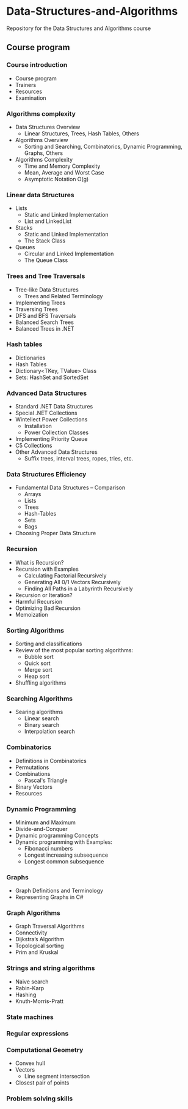 # Data-Structures-and-Algorithms
Repository for the Data Structures and Algorithms course

##  Course program

###   Course introduction
<!-- 0.5 hours -->

*   Course program
*   Trainers
*   Resources
*   Examination

###   Algorithms complexity
<!-- 2 hours, Niki -->

*   Data Structures Overview
    *   Linear Structures, Trees, Hash Tables, Others
*   Algorithms Overview
    *   Sorting and Searching, Combinatorics, Dynamic Programming, Graphs, Others
*   Algorithms Complexity
    *   Time and Memory Complexity
    *   Mean, Average and Worst Case
    *   Asymptotic Notation O(g)

###   Linear data Structures
<!-- 2 hours, Doncho -->

*   Lists
    *   Static and Linked Implementation
    *   List<T> and  LinkedList<T>
*   Stacks
    *   Static and Linked Implementation
    *   The Stack<T> Class
*   Queues
    *   Circular and Linked Implementation
    *   The Queue<T> Class

###   Trees and Tree Traversals
<!-- 2.5 hours, Doncho -->

*   Tree-like Data Structures
    *   Trees and Related Terminology
*   Implementing Trees
*   Traversing Trees
*   DFS and BFS Traversals
*   Balanced Search Trees
*   Balanced Trees in .NET

###   Hash tables
<!-- 2.5 hours, Doncho -->
<!-- +1h workshop, Doncho  -->

*   Dictionaries
*   Hash Tables
*   Dictionary<TKey, TValue> Class
*   Sets: HashSet<T> and SortedSet<T>

###   Advanced Data Structures
<!-- 1.5 hours, Ivo -->

*   Standard .NET Data Structures
*   Special .NET Collections
*   Wintellect Power Collections
    *   Installation
    *   Power Collection Classes
*   Implementing Priority Queue
*   C5 Collections
*   Other Advanced Data Structures
    *   Suffix trees, interval trees, ropes, tries, etc.

###   Data Structures Efficiency

*   Fundamental Data Structures – Comparison
    *   Arrays
    *   Lists
    *   Trees
    *   Hash-Tables
    *   Sets
    *   Bags
*   Choosing Proper Data Structure

###   Recursion
<!-- 1.5 hours, Evlogi -->

*   What is Recursion?
*   Recursion with Examples
    *   Calculating Factorial Recursively
    *   Generating All 0/1 Vectors Recursively
    *   Finding All Paths in a Labyrinth Recursively
*   Recursion or Iteration?
*   Harmful Recursion
*   Optimizing Bad Recursion
*   Memoization

###   Sorting Algorithms
<!-- 1 hour, Evlogi -->

*   Sorting and classifications
*   Review of the most popular sorting algorithms:
    *   Bubble sort
    *   Quick sort
    *   Merge sort
    *   Heap sort
*   Shuffling algorithms

###   Searching Algorithms
<!-- 1 hour, Evlogi -->

*   Searing algorithms
    *   Linear search
    *   Binary search
    *   Interpolation search

###   Combinatorics
<!-- 2 hours, Ivo -->

*   Definitions in Combinatorics
*   Permutations
*   Combinations
    *   Pascal's Triangle
*   Binary Vectors
*   Resources

###   Dynamic Programming
<!-- 3.5 hours, Doncho -->

*   Minimum and Maximum
*   Divide-and-Conquer
*   Dynamic programming Concepts
*   Dynamic programming with Examples:
    *   Fibonacci numbers
    *   Longest increasing subsequence
    *   Longest common subsequence

###   Graphs
<!-- 1.5 hours, Niki  -->

*   Graph Definitions and Terminology
*   Representing Graphs in C#

###   Graph Algorithms
<!-- 2 hours, Niki  -->

*   Graph Traversal Algorithms
*   Connectivity
*   Dijkstra’s Algorithm
*   Topological sorting
*   Prim and Kruskal

###   Strings and string algorithms
<!-- unknown, maybe 3 hours,   -->
*   Naive search
*   Rabin-Karp
*   Hashing
*   Knuth-Morris-Pratt

###   State machines
<!-- unknown, maybe 1.5 hours,   -->

###   Regular expressions
<!-- unknown, maybe 1 hour,   -->

###  Computational Geometry
<!-- unknown -->
*   Convex hull
*   Vectors
    *   Line segment intersection
*   Closest pair of points

###   Problem solving skills
